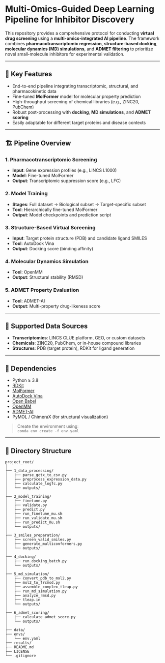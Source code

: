 # Multi-Omics-Guided Deep Learning Pipeline for Inhibitor Discovery

This repository provides a comprehensive protocol for conducting **virtual drug screening** using a **multi-omics-integrated AI pipeline**. The framework combines **pharmacotranscriptomic regression**, **structure-based docking**, **molecular dynamics (MD) simulations**, and **ADMET filtering** to prioritize novel small-molecule inhibitors for experimental validation.

---

## 🧠 Key Features

- End-to-end pipeline integrating transcriptomic, structural, and pharmacokinetic data  
- Fine-tuned **MolFormer** model for molecular property prediction  
- High-throughput screening of chemical libraries (e.g., ZINC20, PubChem)  
- Robust post-processing with **docking**, **MD simulations**, and **ADMET scoring**  
- Easily adaptable for different target proteins and disease contexts

---

## 🏗️ Pipeline Overview

### 1. Pharmacotranscriptomic Screening
- **Input**: Gene expression profiles (e.g., LINCS L1000)  
- **Model**: Fine-tuned MolFormer  
- **Output**: Transcriptomic suppression score (e.g., LFC)

### 2. Model Training
- **Stages**: Full dataset → Biological subset → Target-specific subset  
- **Tool**: Hierarchically fine-tuned MolFormer  
- **Output**: Model checkpoints and prediction script

### 3. Structure-Based Virtual Screening
- **Input**: Target protein structure (PDB) and candidate ligand SMILES  
- **Tool**: AutoDock Vina  
- **Output**: Docking score (binding affinity)

### 4. Molecular Dynamics Simulation
- **Tool**: OpenMM  
- **Output**: Structural stability (RMSD)

### 5. ADMET Property Evaluation
- **Tool**: ADMET-AI  
- **Output**: Multi-property drug-likeness score

---

## 🧬 Supported Data Sources

- **Transcriptomics**: LINCS CLUE platform, GEO, or custom datasets  
- **Chemicals**: ZINC20, PubChem, or in-house compound libraries  
- **Structures**: PDB (target protein), RDKit for ligand generation

---

## 🔧 Dependencies

- Python ≥ 3.8  
- [RDKit](https://www.rdkit.org)  
- [MolFormer](https://ibm.box.com/v/MolFormer-data)  
- [AutoDock Vina](https://vina.scripps.edu)  
- [Open Babel](http://openbabel.org)  
- [OpenMM](https://openmm.org)  
- [ADMET-AI](https://admet.ai.greenstonebio.com)  
- PyMOL / ChimeraX (for structural visualization)

> Create the environment using:  
> `conda env create -f env.yaml`

---

## 📂 Directory Structure

```plaintext
project_root/
│
├── 1_data_processing/
│   ├── parse_gctx_to_csv.py
│   ├── preprocess_expression_data.py
│   ├── calculate_logfc.py
│   └── outputs/
│
├── 2_model_training/
│   ├── finetune.py
│   ├── validate.py
│   ├── predict.py
│   ├── run_finetune_mu.sh
│   ├── run_validate_mu.sh
│   ├── run_predict_mu.sh
│   └── outputs/
│
├── 3_smiles_preparation/
│   ├── screen_valid_smiles.py
│   ├── generate_multiconformers.py
│   └── outputs/
│
├── 4_docking/
│   ├── run_docking_batch.py
│   └── outputs/
│
├── 5_md_simulation/
│   ├── convert_pdb_to_mol2.py
│   ├── mol2_to_frcmod.py
│   ├── assemble_complex_tleap.py
│   ├── run_md_simulation.py
│   ├── analyze_rmsd.py
│   ├── tleap.in
│   └── outputs/
│
├── 6_admet_scoring/
│   ├── calculate_admet_score.py
│   └── outputs/
│
├── data/
├── envs/
│   └── env.yaml
├── results/
├── README.md
├── LICENSE
└── .gitignore
